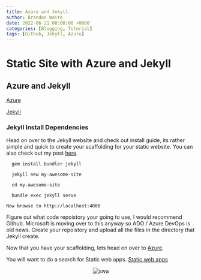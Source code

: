 ```yaml
---
title: Azure and Jekyll
author: Brandon Waite
date: 2022-06-21 00:00:00 +0800
categories: [Blogging, Tutorial]
tags: [Github, Jekyll, Azure]
---
```


# Static Site with Azure and Jekyll


## Azure and Jekyll

[Azure](https://azure.microsoft.com/en-us/services/app-service/static/)

[Jekyll](https://jekyllrb.com/)


### Jekyll Install Dependencies

Head on over to the Jekyll website and check out install guide, its rather simple and quick to create your scaffolding for your static website. You can also check out my post [here](https://brandonw.me/posts/First-Post/).


```
  gem install bundler jekyll

  jekyll new my-awesome-site

  cd my-awesome-site

  bundle exec jekyll serve

Now browse to http://localhost:4000

```
Figure out what code repoistory your going to use, I would recommend Github. Microsoft is moving over to this anyway so ADO / Azure DevOps is old news. Create your repoistory and upload all the files in the directory that Jekyll create.  

Now that you have your scaffolding, lets head on over to [Azure](https://portal.azure.com/).

You will want to do a search for Static web apps. [Static web apps](https://azure.microsoft.com/en-us/services/app-service/static/)


<div style="text-align: center">
<img src="https://brandonw.me/assets/images/valprop2.png" alt="swa"/>
</div>

